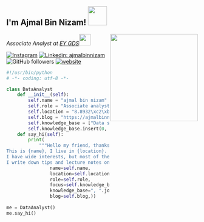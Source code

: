 <h2> I'm Ajmal Bin Nizam! <img src="https://media.giphy.com/media/12oufCB0MyZ1Go/giphy.gif" width="50"></h2>
<img align='right' src="https://media.giphy.com/media/M9gbBd9nbDrOTu1Mqx/giphy.gif" width="230">
<p><em>Associate Analyst at <a href="https://www.ey.com">EY GDS</a><img src="https://media.giphy.com/media/WUlplcMpOCEmTGBtBW/giphy.gif" width="30"> 
</em></p>

[![Instagram ](https://img.shields.io/badge/Instagram-E4405F?style=for-the-badge&logo=instagram&logoColor=white)](https://instagram.com/ajmalbinnizam)
[![Linkedin: ajmalbinnizam](https://img.shields.io/badge/-blue?style=flat-square&logo=Linkedin&logoColor=white&link=https://www.linkedin.com/in/ajmalbinnizam/)](https://www.linkedin.com/in/ajmalbinnizam/)
![GitHub followers](https://img.shields.io/github/followers/ajmalbinnizam?label=Follow&style=social)
[![website](https://img.shields.io/badge/Website-46a2f1.svg?&style=flat-square&logo=Google-Chrome&logoColor=white&link=https://ajmalbinnizam.github.io/)](https://ajmalbinnizam.github.io/)


```python
#!/usr/bin/python
# -*- coding: utf-8 -*-

class DataAnalyst
    def __init__(self):
        self.name = "ajmal bin nizam"
        self.role = "Associate analyst in EY GDS"
        self.location = "8.8932\xc2\xb0 N, 76.6141\xc2\xb0 E"
        self.blog = "https://ajmalbinnizam.medium.com/"
        self.knowledge_base = ["Data science", "Machine Learning","web development", "music production"]
        self.knowledge_base.insert(0, "data and analytics")
    def say_hi(self):
        print(
            """Hello my friend, thanks for dropping by!
This is {name}, I live in {location}. I work as an {role} and recently I am focusing on {focus}.
I have wide interests, but most of them are {knowledge_base}.
I write down tips and lecture notes on my personal tech blog, which can be found here: {blog}""".format(
                name=self.name,
                location=self.location,
                role=self.role,
                focus=self.knowledge_base[0],
                knowledge_base=", ".join(self.knowledge_base[1:]),
                blog=self.blog,))
                
me = DataAnalyst()
me.say_hi()

```

